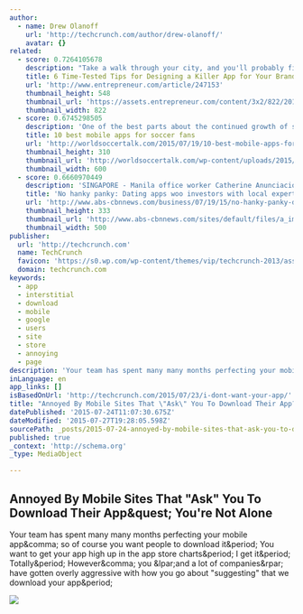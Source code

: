 ```yaml
---
author:
  - name: Drew Olanoff
    url: 'http://techcrunch.com/author/drew-olanoff/'
    avatar: {}
related:
  - score: 0.7264105678
    description: "Take a walk through your city, and you'll probably find a Starbucks on almost every corner. Take a look through the phone of the closest passersby and you'll likely find the Starbucks app. OK, not every smartphone. But consider that the brand's app has been downloaded 10 million times and that that number will likely grow."
    title: 6 Time-Tested Tips for Designing a Killer App for Your Brand
    url: 'http://www.entrepreneur.com/article/247153'
    thumbnail_height: 548
    thumbnail_url: 'https://assets.entrepreneur.com/content/3x2/822/20150303174219-apple-starbucks-cult-loyalty-iphone-coffee-brand-loyalty.jpeg'
    thumbnail_width: 822
  - score: 0.6745298505
    description: 'One of the best parts about the continued growth of soccer in the United States is the ability to watch it on-the-go. There are more mobile options to watch games than ever before, but with it comes more things to choose from, which can be confusing and time-consuming as you hunt for the apps that...'
    title: 10 best mobile apps for soccer fans
    url: 'http://worldsoccertalk.com/2015/07/19/10-best-mobile-apps-for-soccer-fans/'
    thumbnail_height: 310
    thumbnail_url: 'http://worldsoccertalk.com/wp-content/uploads/2015/07/soccer-apps-600x310.jpg'
    thumbnail_width: 600
  - score: 0.6660970449
    description: 'SINGAPORE - Manila office worker Catherine Anunciacion, 28, wanted new friends so she joined Peekawoo, a dating app made for women that emphasizes fun and companionship - and nothing more. Peekawoo is one of several dating apps set up by Southeast Asian start-ups to cater to the millions of tech-savvy, time-poor millenials living in largely conservative societies where dating too often is frowned upon and casual sex is taboo.'
    title: 'No hanky panky: Dating apps woo investors with local expertise'
    url: 'http://www.abs-cbnnews.com/business/07/19/15/no-hanky-panky-dating-apps-woo-investors-local-expertise'
    thumbnail_height: 333
    thumbnail_url: 'http://www.abs-cbnnews.com/sites/default/files/a_images/people/others/020714_Iphoneuser.jpg'
    thumbnail_width: 500
publisher:
  url: 'http://techcrunch.com'
  name: TechCrunch
  favicon: 'https://s0.wp.com/wp-content/themes/vip/techcrunch-2013/assets/images/favicon.ico'
  domain: techcrunch.com
keywords:
  - app
  - interstitial
  - download
  - mobile
  - google
  - users
  - site
  - store
  - annoying
  - page
description: 'Your team has spent many many months perfecting your mobile app, so of course you want people to download it. You want to get your app high up in the app store charts. I get it. Totally. However, you (and a lot of companies) have gotten overly aggressive with how you go about "suggesting" that we download your app.'
inLanguage: en
app_links: []
isBasedOnUrl: 'http://techcrunch.com/2015/07/23/i-dont-want-your-app/'
title: "Annoyed By Mobile Sites That \"Ask\" You To Download Their App? You're Not Alone"
datePublished: '2015-07-24T11:07:30.675Z'
dateModified: '2015-07-27T19:28:05.598Z'
sourcePath: _posts/2015-07-24-annoyed-by-mobile-sites-that-ask-you-to-download-their-app.md
published: true
_context: 'http://schema.org'
_type: MediaObject

---
```

<article style=""><h1>Annoyed By Mobile Sites That "Ask" You To Download Their App&amp;quest; You're Not Alone</h1><p>Your team has spent many many months perfecting your mobile app&amp;comma; so of course you want people to download it&amp;period; You want to get your app high up in the app store charts&amp;period; I get it&amp;period; Totally&amp;period; However&amp;comma; you &amp;lpar;and a lot of companies&amp;rpar; have gotten overly aggressive with how you go about "suggesting" that we download your app&amp;period;</p><img src="https://tctechcrunch2011.files.wordpress.com/2015/07/5722778376_3f79a79c4b_b.jpg?w=738" /></article>